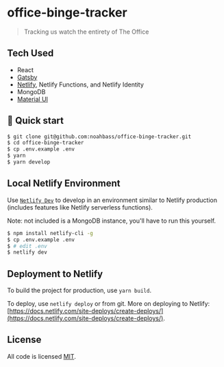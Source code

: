 # office-binge-tracker

> Tracking us watch the entirety of The Office

## Tech Used

- React
- [Gatsby](https://www.gatsbyjs.org/)
- [Netlify](https://www.netlify.com/), Netlify Functions, and Netlify Identity
- MongoDB
- [Material UI](https://material-ui.com/)

## 🚀 Quick start

```sh
$ git clone git@github.com:noahbass/office-binge-tracker.git
$ cd office-binge-tracker
$ cp .env.example .env
$ yarn
$ yarn develop
```

## Local Netlify Environment

Use [`Netlify Dev`](https://docs.netlify.com/cli/get-started/#netlify-dev) to develop in an environment similar to Netlify production (includes features like Netlify serverless functions).

Note: not included is a MongoDB instance, you'll have to run this yourself.

```sh
$ npm install netlify-cli -g
$ cp .env.example .env
$ # edit .env
$ netlify dev
```

## Deployment to Netlify

To build the project for production, use `yarn build`.

To deploy, use `netlify deploy` or from git. More on deploying to Netlify: [https://docs.netlify.com/site-deploys/create-deploys/](https://docs.netlify.com/site-deploys/create-deploys/).

## License

All code is licensed [MIT](LICENSE).
